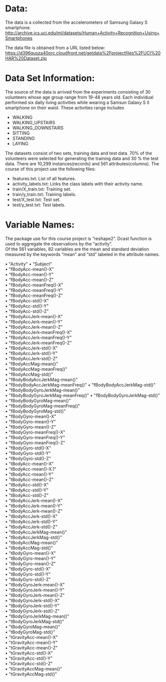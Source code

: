 Data:
========================================
The data is a collected from the accelerometers of Samsung Galaxy S smartphone.  
http://archive.ics.uci.edu/ml/datasets/Human+Activity+Recognition+Using+Smartphones

The data file is obtained from a URL listed below:
https://d396qusza40orc.cloudfront.net/getdata%2Fprojectfiles%2FUCI%20HAR%20Dataset.zip

Data Set Information:
========================================
The source of the data is arrived from the experiments consisting of 30 volunteers whose age group range from 19-48 years old.  Each individual performed six daily living activities while wearing a Samsun Galaxy S II smartphone on their waist.  These activities range includes
 - WALKING
 - WALKING_UPSTAIRS
 - WALKING_DOWNSTAIRS
 - SITTING
 - STANDING
 - LAYING 

The datasets consist of two sets, training data and test data.  70% of the volunteers were selected for generating the training data and 30 % the test data.   There are 10,299 instances(records) and 561 attributes(columns).
The course of this project use the following files:
- features.txt: List of all features.
- activity_labels.txt: Links the class labels with their activity name.
- train/X_train.txt: Training set.
- train/y_train.txt: Training labels.
- test/X_test.txt: Test set.
- test/y_test.txt: Test labels.

Variable Names:
========================================
The package use for this course project is “reshape2”.  Dcast function is used to aggregate the observations by the “activity”.   
Of the 561 variables, 82 variables are the mean and standard deviation measured by the keywords “mean” and “std” labeled in the attribute names.  

•	"Activity"
•	“Subject"                                               
•	"fBodyAcc-mean()-X"              
•	“fBodyAcc-mean()-Y"              
•	“fBodyAcc-mean()-Z"              
•	"fBodyAcc-meanFreq()-X"          
•	"fBodyAcc-meanFreq()-Y"          
•	"fBodyAcc-meanFreq()-Z"          
•	"fBodyAcc-std()-X"               
•	"fBodyAcc-std()-Y"               
•	"fBodyAcc-std()-Z"               
•	"fBodyAccJerk-mean()-X"          
•	"fBodyAccJerk-mean()-Y"          
•	"fBodyAccJerk-mean()-Z"          
•	"fBodyAccJerk-meanFreq()-X"      
•	"fBodyAccJerk-meanFreq()-Y"      
•	"fBodyAccJerk-meanFreq()-Z"      
•	"fBodyAccJerk-std()-X"           
•	"fBodyAccJerk-std()-Y"           
•	"fBodyAccJerk-std()-Z"           
•	"fBodyAccMag-mean()"             
•	"fBodyAccMag-meanFreq()"         
•	"fBodyAccMag-std()"              
•	"fBodyBodyAccJerkMag-mean()"     
•	"fBodyBodyAccJerkMag-meanFreq()" 
•	"fBodyBodyAccJerkMag-std()"      
•	"fBodyBodyGyroJerkMag-mean()"    
•	"fBodyBodyGyroJerkMag-meanFreq()"
•	"fBodyBodyGyroJerkMag-std()"     
•	"fBodyBodyGyroMag-mean()"        
•	"fBodyBodyGyroMag-meanFreq()"    
•	"fBodyBodyGyroMag-std()"         
•	"fBodyGyro-mean()-X"             
•	"fBodyGyro-mean()-Y"             
•	"fBodyGyro-mean()-Z"             
•	"fBodyGyro-meanFreq()-X"         
•	"fBodyGyro-meanFreq()-Y"         
•	"fBodyGyro-meanFreq()-Z"         
•	"fBodyGyro-std()-X"              
•	"fBodyGyro-std()-Y"              
•	"fBodyGyro-std()-Z"              
•	"tBodyAcc-mean()-X"              
•	"tBodyAcc-mean()-X.1"            
•	"tBodyAcc-mean()-Y"              
•	"tBodyAcc-mean()-Z"              
•	"tBodyAcc-std()-X"               
•	"tBodyAcc-std()-Y"               
•	"tBodyAcc-std()-Z"               
•	"tBodyAccJerk-mean()-X"          
•	"tBodyAccJerk-mean()-Y"          
•	"tBodyAccJerk-mean()-Z"          
•	"tBodyAccJerk-std()-X"           
•	"tBodyAccJerk-std()-Y"           
•	"tBodyAccJerk-std()-Z"           
•	"tBodyAccJerkMag-mean()"         
•	"tBodyAccJerkMag-std()"          
•	"tBodyAccMag-mean()"             
•	"tBodyAccMag-std()"              
•	"tBodyGyro-mean()-X"             
•	"tBodyGyro-mean()-Y"             
•	"tBodyGyro-mean()-Z"             
•	"tBodyGyro-std()-X"              
•	"tBodyGyro-std()-Y"              
•	"tBodyGyro-std()-Z"              
•	"tBodyGyroJerk-mean()-X"         
•	"tBodyGyroJerk-mean()-Y"         
•	"tBodyGyroJerk-mean()-Z"         
•	"tBodyGyroJerk-std()-X"          
•	"tBodyGyroJerk-std()-Y"          
•	"tBodyGyroJerk-std()-Z"          
•	"tBodyGyroJerkMag-mean()"        
•	"tBodyGyroJerkMag-std()"         
•	"tBodyGyroMag-mean()"            
•	"tBodyGyroMag-std()"             
•	"tGravityAcc-mean()-X"           
•	"tGravityAcc-mean()-Y"           
•	"tGravityAcc-mean()-Z"           
•	"tGravityAcc-std()-X"            
•	"tGravityAcc-std()-Y"            
•	"tGravityAcc-std()-Z"            
•	"tGravityAccMag-mean()"          
•	"tGravityAccMag-std()"
